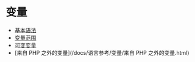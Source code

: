# 变量

* [基本语法](/docs/语言参考/变量/基本语法.html)
* [变量范围](/docs/语言参考/变量/变量范围.html)
* [可变变量](/docs/语言参考/变量/可变变量.html)
* [来自 PHP 之外的变量](/docs/语言参考/变量/来自 PHP 之外的变量.html)

